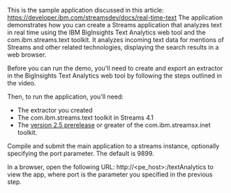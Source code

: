 
This is the sample application discussed in this article: https://developer.ibm.com/streamsdev/docs/real-time-text
The application demonstrates how you can create a Streams application that analyzes text in real time using the IBM BigInsights Text Analytics web tool and the com.ibm.streams.text toolkit.
It analyzes incoming text data for mentions of Streams and other related technologies, displaying the search results in  a web browser.

Before you can run the demo, you'll need to create and export an extractor in the BigInsights Text Analytics web tool by following the steps outlined in the video.

Then, to run the application, you'll need:
- The extractor you created
- The com.ibm.streams.text toolkit in Streams 4.1
- The [version 2.5 prerelease](https://github.com/IBMStreams/streamsx.inet/releases) or greater of the com.ibm.streamsx.inet toolkit.


Compile and submit the main application to a streams instance, optionally specifying the port parameter. The default is 9899.

In a browser, open the following URL:  http://<pe_host>:<port>/textAnalytics to view the app, where port is the parameter you specified in the previous step.
